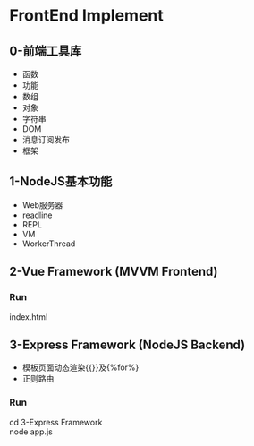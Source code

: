 # FrontEnd Implement  
  
## 0-前端工具库  
- 函数
- 功能   
- 数组  
- 对象  
- 字符串  
- DOM  
- 消息订阅发布  
- 框架  
   
## 1-NodeJS基本功能
- Web服务器
- readline
- REPL
- VM
- WorkerThread
  
## 2-Vue Framework (MVVM Frontend)
### Run  
index.html  
  
## 3-Express Framework (NodeJS Backend)  
- 模板页面动态渲染{{}}及{%for%}  
- 正则路由  
  
### Run  
cd 3-Express Framework  
node app.js  
  